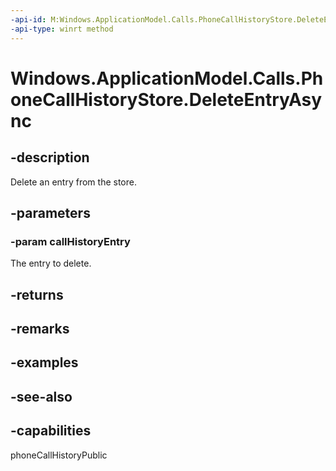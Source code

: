 ```yaml
---
-api-id: M:Windows.ApplicationModel.Calls.PhoneCallHistoryStore.DeleteEntryAsync(Windows.ApplicationModel.Calls.PhoneCallHistoryEntry)
-api-type: winrt method
---
```


<!-- Method syntax
public Windows.Foundation.IAsyncAction DeleteEntryAsync(Windows.ApplicationModel.Calls.PhoneCallHistoryEntry callHistoryEntry)
-->

# Windows.ApplicationModel.Calls.PhoneCallHistoryStore.DeleteEntryAsync

## -description
Delete an entry from the store.

## -parameters
### -param callHistoryEntry
The entry to delete.

## -returns


## -remarks

## -examples

## -see-also


## -capabilities
phoneCallHistoryPublic
